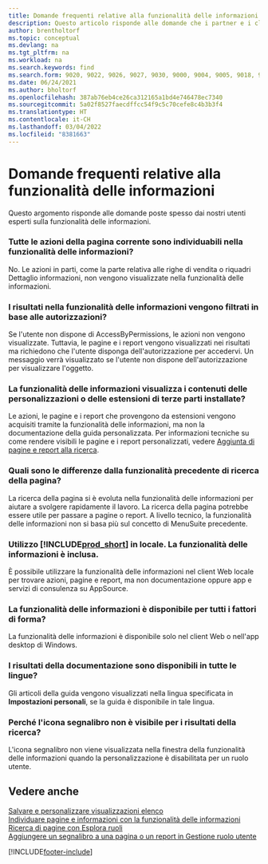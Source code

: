 ```yaml
---
title: Domande frequenti relative alla funzionalità delle informazioni
description: Questo articolo risponde alle domande che i partner e i clienti spesso chiedono sulla funzionalità delle informazioni.
author: brentholtorf
ms.topic: conceptual
ms.devlang: na
ms.tgt_pltfrm: na
ms.workload: na
ms.search.keywords: find
ms.search.form: 9020, 9022, 9026, 9027, 9030, 9000, 9004, 9005, 9018, 9006, 9007, 9010, 9016, 9017
ms.date: 06/24/2021
ms.author: bholtorf
ms.openlocfilehash: 387ab76eb4ce26ca312165a1bd4e746478ec7340
ms.sourcegitcommit: 5a02f8527faecdffcc54f9c5c70cefe8c4b3b3f4
ms.translationtype: HT
ms.contentlocale: it-CH
ms.lasthandoff: 03/04/2022
ms.locfileid: "8381663"
---
```

# <a name="tell-me-faq"></a>Domande frequenti relative alla funzionalità delle informazioni
Questo argomento risponde alle domande poste spesso dai nostri utenti esperti sulla funzionalità delle informazioni.

### <a name="are-all-actions-from-my-current-page-discoverable-in-tell-me"></a>Tutte le azioni della pagina corrente sono individuabili nella funzionalità delle informazioni?
No. Le azioni in parti, come la parte relativa alle righe di vendita o riquadri Dettaglio informazioni, non vengono visualizzate nella funzionalità delle informazioni.

### <a name="are-the-results-in-tell-me-filtered-by-permissions"></a>I risultati nella funzionalità delle informazioni vengono filtrati in base alle autorizzazioni?
Se l'utente non dispone di AccessByPermissions, le azioni non vengono visualizzate. Tuttavia, le pagine e i report vengono visualizzati nei risultati ma richiedono che l'utente disponga dell'autorizzazione per accedervi. Un messaggio verrà visualizzato se l'utente non dispone dell'autorizzazione per visualizzare l'oggetto.

### <a name="does-tell-me-display-content-from-my-customizations-or-installed-third-party-extensions"></a>La funzionalità delle informazioni visualizza i contenuti delle personalizzazioni o delle estensioni di terze parti installate?
Le azioni, le pagine e i report che provengono da estensioni vengono acquisiti tramite la funzionalità delle informazioni, ma non la documentazione della guida personalizzata. Per informazioni tecniche su come rendere visibili le pagine e i report personalizzati, vedere [Aggiunta di pagine e report alla ricerca](/dynamics365/business-central/dev-itpro/developer/devenv-al-menusuite-functionality).

### <a name="what-makes-this-different-from-what-was-previously-known-as-page-search"></a>Quali sono le differenze dalla funzionalità precedente di ricerca della pagina?
La ricerca della pagina si è evoluta nella funzionalità delle informazioni per aiutare a svolgere rapidamente il lavoro. La ricerca della pagina potrebbe essere utile per passare a pagine o report. A livello tecnico, la funzionalità delle informazioni non si basa più sul concetto di MenuSuite precedente.

### <a name="i-use-on-premises-prod_short-does-that-include-tell-me"></a>Utilizzo [!INCLUDE[prod_short](includes/prod_short.md)] in locale. La funzionalità delle informazioni è inclusa.
È possibile utilizzare la funzionalità delle informazioni nel client Web locale per trovare azioni, pagine e report, ma non documentazione oppure app e servizi di consulenza su AppSource.

### <a name="is-tell-me-available-for-all-form-factors"></a>La funzionalità delle informazioni è disponibile per tutti i fattori di forma?
La funzionalità delle informazioni è disponibile solo nel client Web o nell'app desktop di Windows.

### <a name="are-the-documentation-results-available-in-any-language"></a>I risultati della documentazione sono disponibili in tutte le lingue?
Gli articoli della guida vengono visualizzati nella lingua specificata in **Impostazioni personali**, se la guida è disponibile in tale lingua.

### <a name="why-dont-i-see-a-bookmark-icon-for-my-search-results"></a>Perché l'icona segnalibro non è visibile per i risultati della ricerca?
L'icona segnalibro non viene visualizzata nella finestra della funzionalità delle informazioni quando la personalizzazione è disabilitata per un ruolo utente.


## <a name="see-also"></a>Vedere anche  
[Salvare e personalizzare visualizzazioni elenco](ui-views.md)  
[Individuare pagine e informazioni con la funzionalità delle informazioni](ui-search.md)  
[Ricerca di pagine con Esplora ruoli](ui-role-explorer.md)  
[Aggiungere un segnalibro a una pagina o un report in Gestione ruolo utente](ui-bookmarks.md)


[!INCLUDE[footer-include](includes/footer-banner.md)]